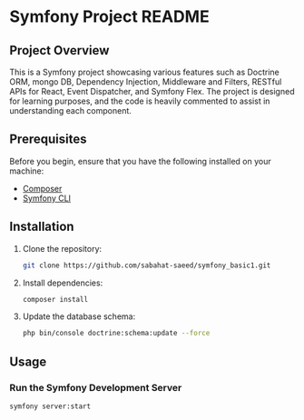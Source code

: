 # Symfony Project README

## Project Overview

This is a Symfony project showcasing various features such as Doctrine ORM, mongo DB, Dependency Injection, Middleware and Filters, RESTful APIs for React, Event Dispatcher, and Symfony Flex. The project is designed for learning purposes, and the code is heavily commented to assist in understanding each component.

## Prerequisites

Before you begin, ensure that you have the following installed on your machine:

- [Composer](https://getcomposer.org/)
- [Symfony CLI](https://symfony.com/download)

## Installation

1. Clone the repository:

    ```bash
    git clone https://github.com/sabahat-saeed/symfony_basic1.git
    ```

2. Install dependencies:

    ```bash
    composer install
    ```

3. Update the database schema:

    ```bash
    php bin/console doctrine:schema:update --force
    ```

## Usage

### Run the Symfony Development Server

```bash
symfony server:start
